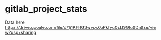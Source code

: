 # gitlab_project_stats

Data here https://drive.google.com/file/d/1j1KFHGSwvpx6uPkfyu0zLI9Glu9Dn9ze/view?usp=sharing
